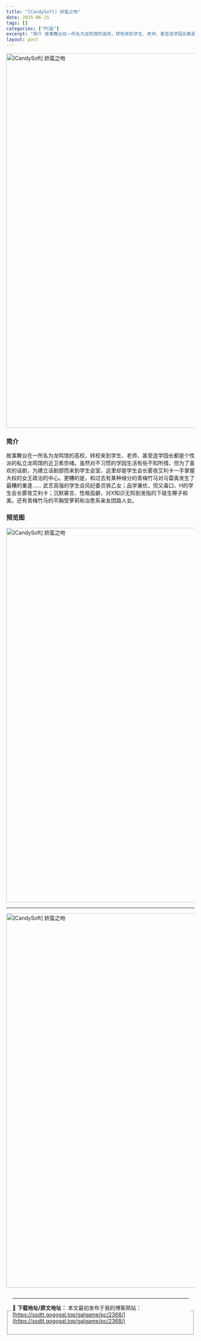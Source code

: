 ```yaml
---
title: "[CandySoft] 娇蛮之吻"
date: 2025-06-25
tags: []
categories: ["PC版"]
excerpt: "简介 故事舞台在一所名为龙鸣馆的高校，转校来到学生、老师、甚至连学园长都是个性派的私立龙鸣馆的近卫素奈绪。虽然对不习惯的学园生活有些不知所措，但为了喜欢的话剧，为建立话剧部而来到学生会室，这里却是学生会长雾夜艾利卡一手掌握大权的女王政治的中心。更糟的是，和过去有某种缘分的青梅竹马对马雷奥发生了最糟的&hellip;"
layout: post
---
```



<p><img decoding="async"   src="https://ssdtt.gogogal.top/wp-content/uploads/2025/06/bf866-00.webp" loading="lazy" alt="[CandySoft] 娇蛮之吻" style="display: block; margin-left: auto; margin-right: auto; width: 1000px;" /></p>
<div>
<h3>简介</h3>
</p></div>
<p>故事舞台在一所名为龙鸣馆的高校，转校来到学生、老师、甚至连学园长都是个性派的私立龙鸣馆的近卫素奈绪。虽然对不习惯的学园生活有些不知所措，但为了喜欢的话剧，为建立话剧部而来到学生会室，这里却是学生会长雾夜艾利卡一手掌握大权的女王政治的中心。更糟的是，和过去有某种缘分的青梅竹马对马雷奥发生了最糟的重逢…… 武艺高强的学生会风纪委员铁乙女；品学兼优，但又毒口、H的学生会长雾夜艾利卡；沉默寡言、性格孤僻，对X知识无知到发指的下级生椰子和美。还有青梅竹马的平胸受萝莉和治愈系亲友团路人女。</p>
<h3>预览图</h3>
<p><img decoding="async"   src="https://ssdtt.gogogal.top/wp-content/uploads/2025/06/aa13c-01.webp" loading="lazy" alt="[CandySoft] 娇蛮之吻" style="display: block; margin-left: auto; margin-right: auto; width: 1000px;" /></p>
<hr />
<p><img decoding="async"   src="https://ssdtt.gogogal.top/wp-content/uploads/2025/06/31062-02.webp" loading="lazy" alt="[CandySoft] 娇蛮之吻" style="display: block; margin-left: auto; margin-right: auto; width: 1000px;" /></p>
<div> </div>
<fieldset>
<legend>


---
📖 **下载地址/原文地址：** 本文最初发布于我的博客网站：[https://ssdtt.gogogal.top/galgame/pc/2368/](https://ssdtt.gogogal.top/galgame/pc/2368/)
